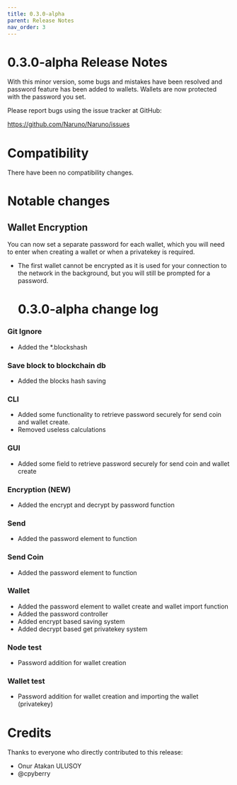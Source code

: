 ```yaml
---
title: 0.3.0-alpha
parent: Release Notes
nav_order: 3
---
```


# 0.3.0-alpha Release Notes

With this minor version, some bugs and mistakes have been
resolved and password feature has been added to wallets.
Wallets are now protected with the password you set.

Please report bugs using the issue tracker at GitHub:

<https://github.com/Naruno/Naruno/issues>

# Compatibility

There have been no compatibility changes.

# Notable changes

## Wallet Encryption

You can now set a separate password for each wallet,
which you will need to enter when creating a wallet
or when a privatekey is required.

- The first wallet cannot be encrypted as it is used for your connection to the network in the background, but you will still be prompted for a password.

  # 0.3.0-alpha change log

### Git Ignore

- Added the \*.blockshash

### Save block to blockchain db

- Added the blocks hash saving

### CLI

- Added some functionality to retrieve password securely for send coin and wallet create.
- Removed useless calculations

### GUI

- Added some field to retrieve password securely for send coin and wallet create

### Encryption (NEW)

- Added the encrypt and decrypt by password function

### Send

- Added the password element to function

### Send Coin

- Added the password element to function

### Wallet

- Added the password element to wallet create and wallet import function
- Added the password controller
- Added encrypt based saving system
- Added decrypt based get privatekey system

### Node test

- Password addition for wallet creation

### Wallet test

- Password addition for wallet creation and importing the wallet (privatekey)

# Credits

Thanks to everyone who directly contributed to this release:

- Onur Atakan ULUSOY
- @cpyberry
